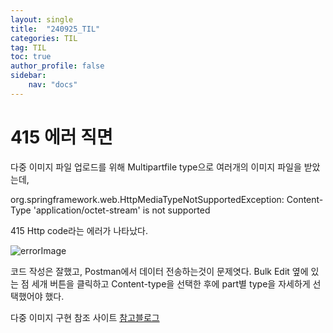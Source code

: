 ```yaml
---
layout: single
title:  "240925_TIL"
categories: TIL
tag: TIL
toc: true
author_profile: false
sidebar:
    nav: "docs"
---
```



# 415 에러 직면

다중 이미지 파일 업로드를 위해 Multipartfile type으로 여러개의 이미지 파일을 받았는데, 

org.springframework.web.HttpMediaTypeNotSupportedException: Content-Type 'application/octet-stream' is not supported

415 Http code라는 에러가 나타났다.

![errorImage](../../images/image.png)

코드 작성은 잘했고, Postman에서 데이터 전송하는것이 문제엿다. Bulk Edit 옆에 있는 점 세개 버튼을 클릭하고 Content-type을 선택한 후에 part별 type을 자세하게 선택했어야 했다.

다중 이미지 구현 참조 사이트
[참고블로그](https://chaeyami.tistory.com/243)
